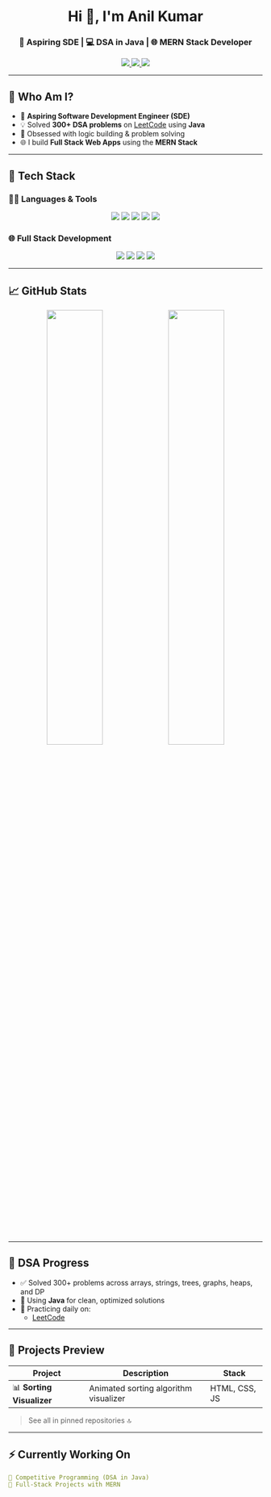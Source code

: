<h1 align="center">Hi 👋, I'm Anil Kumar</h1>
<h3 align="center">🚀 Aspiring SDE | 💻 DSA in Java | 🌐 MERN Stack Developer</h3>

<p align="center">
  <a href="https://leetcode.com/u/anil342zv/" target="_blank">
    <img src="https://img.shields.io/badge/LeetCode-FFA116?style=for-the-badge&logo=leetcode&logoColor=white"/>
  </a>
  <a href="https://www.linkedin.com/in/anil-kumar-37b151292/" target="_blank">
    <img src="https://img.shields.io/badge/LinkedIn-0077B5?style=for-the-badge&logo=linkedin&logoColor=white"/>
  </a>
  <a href="nagapuri.anil.tech@gmail.com">
    <img src="https://img.shields.io/badge/Gmail-D14836?style=for-the-badge&logo=gmail&logoColor=white"/>
  </a>
</p>

---

## 📌 Who Am I?

- 🎯 **Aspiring Software Development Engineer (SDE)**
- 💡 Solved **300+ DSA problems** on [LeetCode](https://leetcode.com/u/anil342zv/) using **Java**
- 🧠 Obsessed with logic building & problem solving
- 🌐 I build **Full Stack Web Apps** using the **MERN Stack**


---

## 🚀 Tech Stack

### 👨‍💻 Languages & Tools
<p align="center">
  <img src="https://img.shields.io/badge/Java-ED8B00?style=for-the-badge&logo=openjdk&logoColor=white"/>
  <img src="https://img.shields.io/badge/JavaScript-F7DF1E?style=for-the-badge&logo=javascript&logoColor=black"/>
  <img src="https://img.shields.io/badge/HTML5-E34F26?style=for-the-badge&logo=html5&logoColor=white"/>
  <img src="https://img.shields.io/badge/CSS3-1572B6?style=for-the-badge&logo=css3&logoColor=white"/>
  <img src="https://img.shields.io/badge/Git-F05032?style=for-the-badge&logo=git&logoColor=white"/>
</p>

### 🌐 Full Stack Development
<p align="center">
  <img src="https://img.shields.io/badge/React-61DAFB?style=for-the-badge&logo=react&logoColor=black"/>
  <img src="https://img.shields.io/badge/Node.js-339933?style=for-the-badge&logo=node.js&logoColor=white"/>
  <img src="https://img.shields.io/badge/Express.js-000000?style=for-the-badge&logo=express&logoColor=white"/>
  <img src="https://img.shields.io/badge/MongoDB-47A248?style=for-the-badge&logo=mongodb&logoColor=white"/>
</p>

---

## 📈 GitHub Stats

<p align="center">
  <img src="https://github-readme-stats.vercel.app/api?username=anilKumar-9&show_icons=true&theme=tokyonight" width="47%" />
  <img src="https://github-readme-stats.vercel.app/api/top-langs/?username=anilKumar-9&layout=compact&theme=tokyonight" width="47%"/>
</p>

---

## 🧠 DSA Progress

- ✅ Solved 300+ problems across arrays, strings, trees, graphs, heaps, and DP
- 💪 Using **Java** for clean, optimized solutions
- 🔁 Practicing daily on:
  - [LeetCode](https://leetcode.com/u/anil342zv/)
  

---

## 🌟 Projects Preview

| Project | Description | Stack |
|--------|-------------|-------|
| 📊 **Sorting Visualizer** | Animated sorting algorithm visualizer | HTML, CSS, JS |

> See all in pinned repositories 🔝

---

## ⚡ Currently Working On

```yaml
🔸 Competitive Programming (DSA in Java)
🔸 Full-Stack Projects with MERN
